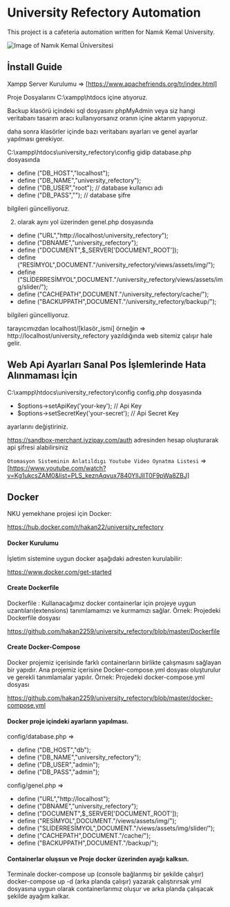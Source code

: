 # University Refectory Automation

This project is a cafeteria automation written for Namık Kemal University.

![Image of Namık Kemal Üniversitesi](https://upload.wikimedia.org/wikipedia/tr/3/3d/Tekirda%C4%9F_Nam%C4%B1k_Kemal_%C3%9Cniversitesi_Logosu.png)

## İnstall Guide

Xampp Server Kurulumu => [https://www.apachefriends.org/tr/index.html]

Proje Dosyalarını C:\xampp\htdocs içine atıyoruz.

Backup klasörü içindeki sql dosyasını phpMyAdmin veya siz hangi veritabanı tasarım aracı kullanıyorsanız oranın içine aktarım yapıyoruz.

daha sonra klasörler içinde bazı veritabanı ayarları ve genel ayarlar yapılması gerekiyor.

C:\xampp\htdocs\university_refectory\config gidip database.php dosyasında

- define ("DB_HOST","localhost");
- define ("DB_NAME","university_refectory");
- define ("DB_USER","root"); // database kullanıcı adı
- define ("DB_PASS",""); // database şifre

bilgileri güncelliyoruz.

2. olarak aynı yol üzerinden genel.php dosyasında

- define ("URL","http://localhost/university_refectory");
- define ("DBNAME","university_refectory");
- define ("DOCUMENT",$_SERVER['DOCUMENT_ROOT']);
- define ("RESİMYOL",DOCUMENT."/university_refectory/views/assets/img/");
- define ("SLİDERRESİMYOL",DOCUMENT."/university_refectory/views/assets/img/slider/");
- define ("CACHEPATH",DOCUMENT."/university_refectory/cache/");
- define ("BACKUPPATH",DOCUMENT."/university_refectory/backup/");

bilgileri güncelliyoruz.

tarayıcımızdan localhost/[klasör_ismi] örneğin => http://localhost/university_refectory yazıldığında web sitemiz çalışır hale gelir.

## Web Api Ayarları Sanal Pos İşlemlerinde Hata Alınmaması İçin

C:\xampp\htdocs\university_refectory\config config.php dosyasında

- $options->setApiKey('your-key'); // Api Key
- $options->setSecretKey('your-secret'); // Api Secret Key

ayarlarını değiştiriniz.

https://sandbox-merchant.iyzipay.com/auth adresinden hesap oluşturarak api şifresi alabilirsiniz



`Otomasyon Sisteminin Anlatıldıgı Youtube Video Oynatma Listesi` => [https://www.youtube.com/watch?v=Kg1ukcsZAM0&list=PLS_keznAqvux7840YlIJllT0F9pWa8ZBJ]


## Docker

NKU yemekhane projesi için Docker:

https://hub.docker.com/r/hakan22/university_refectory

#### Docker Kurulumu

İşletim sistemine uygun docker aşağıdaki adresten kurulabilir:

https://www.docker.com/get-started

#### Create Dockerfile

Dockerfile : Kullanacağımız docker containerlar için projeye uygun uzantıları(extensions) tanımlamamızı ve kurmamızı sağlar.
Örnek: Projedeki Dockerfile dosyası 

https://github.com/hakan2259/university_refectory/blob/master/Dockerfile

#### Create Docker-Compose

Docker projemiz içerisinde farklı containerların birlikte çalışmasını sağlayan bir yapıdır. Ana projemiz içerisine Docker-compose.yml dosyası oluşturulur ve gerekli tanımlamalar yapılır. Örnek: Projedeki docker-compose.yml dosyası

https://github.com/hakan2259/university_refectory/blob/master/docker-compose.yml

#### Docker proje içindeki ayarların yapılması.

config/database.php =>

- define ("DB_HOST","db");
- define ("DB_NAME","university_refectory");
- define ("DB_USER","admin");
- define ("DB_PASS","admin");

config/genel.php =>

- define ("URL","http://localhost");
- define ("DBNAME","university_refectory");
- define ("DOCUMENT",$_SERVER['DOCUMENT_ROOT']);
- define ("RESİMYOL",DOCUMENT."/views/assets/img/");
- define ("SLİDERRESİMYOL",DOCUMENT."/views/assets/img/slider/");
- define ("CACHEPATH",DOCUMENT."/cache/");
- define ("BACKUPPATH",DOCUMENT."/backup/");

#### Containerlar oluşsun ve Proje docker üzerinden ayağı kalksın.

Terminale docker-compose up (console bağlanmış bir şekilde çalışır) docker-compose up -d (arka planda çalışır) yazarak çalıştırırsak yml dosyasına uygun olarak containerlarımız oluşur ve arka planda çalışacak şekilde ayağım kalkar.







